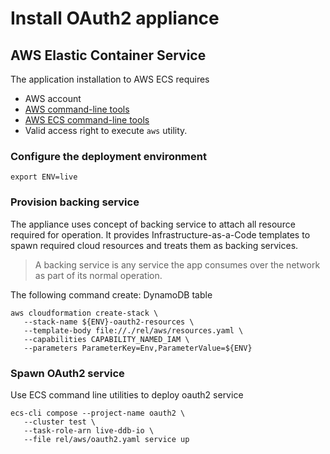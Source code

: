 # Install OAuth2 appliance


## AWS Elastic Container Service

The application installation to AWS ECS requires
* AWS account
* [AWS command-line tools](https://aws.amazon.com/cli/)
* [AWS ECS command-line tools](http://docs.aws.amazon.com/AmazonECS/latest/developerguide/ECS_CLI.html)
* Valid access right to execute `aws` utility.

### Configure the deployment environment

```
export ENV=live
```

### Provision backing service

The appliance uses concept of backing service to attach all resource required for operation. It provides Infrastructure-as-a-Code templates to spawn required cloud resources and treats them as backing services. 

> A backing service is any service the app consumes over the network as part of its normal operation.

The following command create: DynamoDB table
```
aws cloudformation create-stack \
   --stack-name ${ENV}-oauth2-resources \
   --template-body file://./rel/aws/resources.yaml \
   --capabilities CAPABILITY_NAMED_IAM \
   --parameters ParameterKey=Env,ParameterValue=${ENV}
```

### Spawn OAuth2 service

Use ECS command line utilities to deploy oauth2 service 
```
ecs-cli compose --project-name oauth2 \
   --cluster test \
   --task-role-arn live-ddb-io \
   --file rel/aws/oauth2.yaml service up
```

